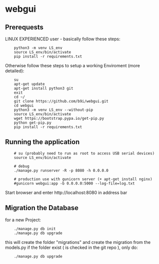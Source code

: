 # webgui

## Prerequests


LINUX EXPERIENCED user - basically follow these steps:

~~~
    python3 -m venv LS_env
    source LS_env/bin/activate
    pip install -r requirements.txt
~~~


Otherwise follow these steps to setup a working Enviroment (more detailed):

~~~
    su
    apt-get update
    apt-get install python3 git
    exit
    cd ~/
    git clone https://github.com/b9i/webgui.git
    cd webgui
    python3 -m venv LS_env --without-pip
    source LS_env/bin/activate
    wget https://bootstrap.pypa.io/get-pip.py
    python get-pip.py
    pip install -r requirements.txt
~~~

## Running the application

~~~
    # su (probably need to run as root to access USB serial devices)
    source LS_env/bin/activate
    
    # debug
    ./manage.py runserver -R -p 8080 -h 0.0.0.0
    
    # production use with gunicorn server (+ apt-get install nginx)
    #gunicorn webgui:app -b 0.0.0.0:5000 --log-file=log.txt
~~~

Start browser and enter http://localhost:8080 in address bar


## Migration the Database

for a new Project:

~~~ 
    ./manage.py db init
    ./manage.py db upgrade
~~~
this will create the folder "migrations" and create the migration from the models.py
if the folder exist ( is checked in the git repo ), only do:

~~~
    ./manage.py db upgrade
~~~

